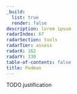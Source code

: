 ```yaml
---
_build:
  list: true
  render: false
description: lorem ipsum
radarIndex: 67
radarSection: tools
radarTier: assess
radarX: 162
radarY: 330
table-of-contents: false
title: Podman
---
```


TODO justification

